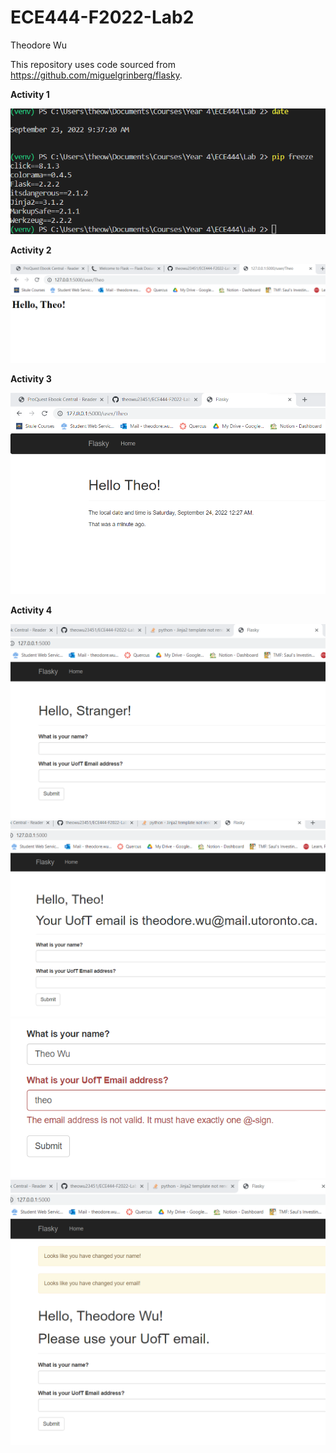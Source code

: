 # ECE444-F2022-Lab2
Theodore Wu

This repository uses code sourced from https://github.com/miguelgrinberg/flasky.

**Activity 1**

![](images/Activity1.png)

**Activity 2**

![](images/Activity2.png)

**Activity 3**

![](images/Activity3.png)

**Activity 4**

![](images/Activity4_1.png)
![](images/Activity4_2.png)
![](images/Activity4_3.png)
![](images/Activity4_4.png)